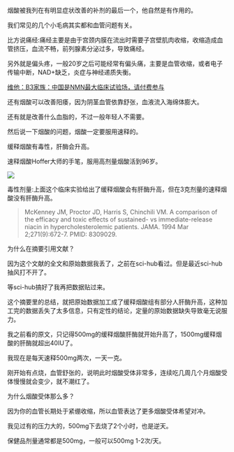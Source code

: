 烟酸被我列在有明显症状改善的补剂的最后一个，他自然是有作用的。

我们常见的几个小毛病其实都和血管问题有关。

比方说痛经:痛经主要是由于宫颈内膜在流出时需要子宫壁肌肉收缩，收缩造成血管挤压，血流不畅，前列腺素分泌过多，导致痛经。

另外就是偏头疼，一般20岁之后可能经常有偏头痛，主要是血管收缩，或者电子传输中断，NAD+缺乏，炎症与神经递质失衡。

[维他：B3家族：中国是NMN最大临床试验场，请付费参与](https://zhuanlan.zhihu.com/p/288074632?utm_psn=1821342566081232896)

还有烟酸可以改善阳痿，因为阴茎血管依靠舒张，血液流入海绵体膨大。

还有就是改善什么血脂的，不过一般年轻人不需要。

然后说一下烟酸的问题，烟酸一定要服用速释的。

缓释烟酸有毒性，肝酶会升高。

速释烟酸Hoffer大师的手笔，服用高剂量烟酸活到96岁。

![](https://picx.zhimg.com/v2-2e72b0d991308fa4eb90945a1de2a74c_720w.jpg?source=d16d100b)

毒性剂量:上面这个临床实验给出了缓释烟酸会有肝酶升高，但在3克剂量的速释烟酸没有肝酶升高。

> McKenney JM, Proctor JD, Harris S, Chinchili VM. A comparison of the efficacy and toxic effects of sustained- vs immediate-release niacin in hypercholesterolemic patients. JAMA. 1994 Mar 2;271(9):672-7. PMID: 8309029.

为什么在摘要引用文献？

因为这个文献的全文和原始数据我丢了，之前在sci-hub看过。但是最近sci-hub抽风打不开了。

等sci-hub搞好了我再把数据贴过来。

这个摘要里的总结，就把原始数据加工成了缓释烟酸组有部分人肝酶升高，这种加工完的数据丢失了太多信息，只有定性的结论，定量的原始数据缺失导致毫无说服力。

我之前看的原文，只记得500mg的缓释烟酸肝酶就开始升高了，1500mg缓释烟酸的肝酶就超出40IU了。

我现在是每天速释500mg两次，一天一克。

刚开始有点烧，血管舒张的，说明此时烟酸受体非常多，连续吃几周几个月烟酸受体慢慢就会变少，就不潮红了。

为什么烟酸受体那么多？

因为你的血管长期处于紧绷收缩，所以血管表达了更多烟酸受体希望对冲。

我见过有的压力大的，500mg下去烧了2个小时，也是逆天。

保健品剂量通常都是500mg，一般可以500mg 1-2次/天。
